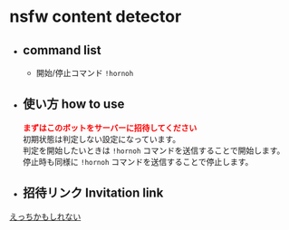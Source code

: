 # nsfw content detector

* ## command list
  * 開始/停止コマンド
  `!hornoh`  
  
* ## 使い方 how to use
  **<font color="Red">まずはこのボットをサーバーに招待してください</font>**  
  初期状態は判定しない設定になっています。  
  判定を開始したいときは `!hornoh` コマンドを送信することで開始します。  
  停止時も同様に `!hornoh` コマンドを送信することで停止します。  
  
* ## 招待リンク Invitation link
 [えっちかもしれない](https://discord.com/api/oauth2/authorize?client_id=902116721631068181&permissions=68608&scope=bot)

